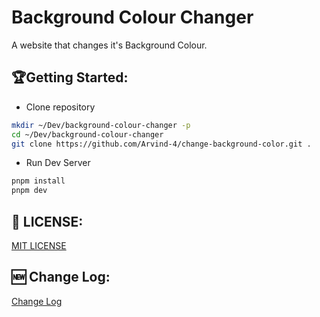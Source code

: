 # Background Colour Changer

A website that changes it's Background Colour.


##  🏆Getting Started: 

- Clone repository 

```bash
mkdir ~/Dev/background-colour-changer -p
cd ~/Dev/background-colour-changer
git clone https://github.com/Arvind-4/change-background-color.git .
```  

- Run Dev Server 

```bash
pnpm install
pnpm dev
``` 

## 🎫 LICENSE:

[MIT LICENSE](https://github.com/Arvind-4/change-background-color/blob/main/LICENSE)

## 🆕 Change Log:

[Change Log](https://github.com/Arvind-4/change-background-color/commits/main/)
